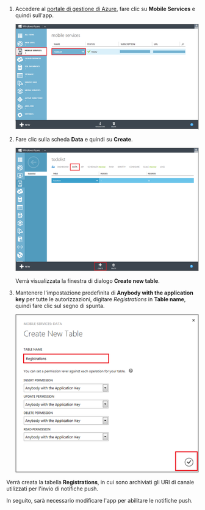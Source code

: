 1.  Accedere al [portale di gestione di Azure][1], fare clic su **Mobile
    Services** e quindi sull'app.
    
    ![](./media/mobile-services-create-new-push-table/mobile-services-selection.png)

2.  Fare clic sulla scheda **Data** e quindi su **Create**.
    
    ![](./media/mobile-services-create-new-push-table/mobile-create-table.png)
    
    Verrà visualizzata la finestra di dialogo **Create new table**.

3.  Mantenere l'impostazione predefinita di **Anybody with the
    application key** per tutte le autorizzazioni, digitare
    *Registrations* in **Table name**, quindi fare clic sul segno di
    spunta.
    
    ![](./media/mobile-services-create-new-push-table/mobile-create-registrations-table.png)

Verrà creata la tabella **Registrations**, in cui sono archiviati gli
URI di canale utilizzati per l'invio di notifiche push.

In seguito, sarà necessario modificare l'app per abilitare le notifiche
push.

<!-- URLs -->



[1]: https://manage.windowsazure.com/
